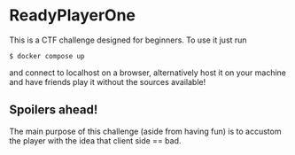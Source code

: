 # ReadyPlayerOne
This is a CTF challenge designed for beginners. To use it just run 
```console
$ docker compose up
```
 and connect to localhost on a browser, alternatively host it on your machine and have friends play it without the sources available!
## Spoilers ahead!
The main purpose of this challenge (aside from having fun) is to accustom the player with the idea that client side == bad.